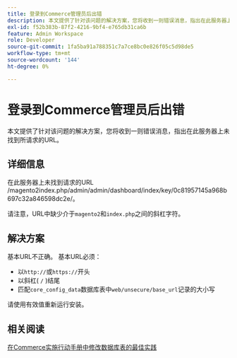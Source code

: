 ```yaml
---
title: 登录到Commerce管理员后出错
description: 本文提供了针对该问题的解决方案，您将收到一则错误消息，指出在此服务器上未找到所请求的URL。
exl-id: f52b383b-87f2-4216-9bf4-e765db31ca6b
feature: Admin Workspace
role: Developer
source-git-commit: 1fa5ba91a788351c7a7ce8bc0e826f05c5d98de5
workflow-type: tm+mt
source-wordcount: '144'
ht-degree: 0%

---
```


# 登录到Commerce管理员后出错

本文提供了针对该问题的解决方案，您将收到一则错误消息，指出在此服务器上未找到所请求的URL。

## 详细信息

在此服务器上未找到请求的URL /magento2index.php/admin/admin/dashboard/index/key/0c81957145a968b697c32a846598dc2e/。

请注意，URL中缺少介于`magento2`和`index.php`之间的斜杠字符。

## 解决方案

基本URL不正确。 基本URL必须：

* 以`http://`或`https://`开头
* 以斜杠( `/` )结尾
* 匹配`core_config_data`数据库表中`web/unsecure/base_url`记录的大小写

请使用有效值重新运行安装。

## 相关阅读

[在Commerce实施行动手册中修改数据库表的最佳实践](https://experienceleague.adobe.com/zh-hans/docs/commerce-operations/implementation-playbook/best-practices/development/modifying-core-and-third-party-tables#why-adobe-recommends-avoiding-modifications)
